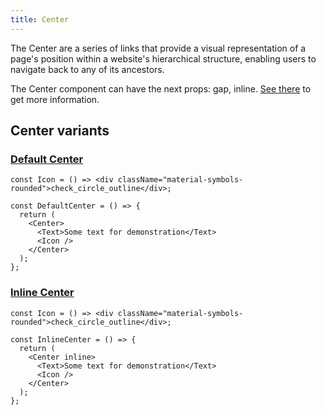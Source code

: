 ```yaml
---
title: Center
---
```


The Center are a series of links that provide a visual representation of a page's position within a website's hierarchical structure, enabling users to navigate back to any of its ancestors.

The Center component can have the next props: gap, inline. [See there](/storybook/?path=/docs/core-center--docs) to get more information.

## Center variants

### [Default Center](/storybook/?path=/story/core-center--default-center)

```tsx
const Icon = () => <div className="material-symbols-rounded">check_circle_outline</div>;

const DefaultCenter = () => {
  return (
    <Center>
      <Text>Some text for demonstration</Text>
      <Icon />
    </Center>
  );
};
```

### [Inline Center](/storybook/?path=/story/core-center--inline-center)

```tsx
const Icon = () => <div className="material-symbols-rounded">check_circle_outline</div>;

const InlineCenter = () => {
  return (
    <Center inline>
      <Text>Some text for demonstration</Text>
      <Icon />
    </Center>
  );
};
```
